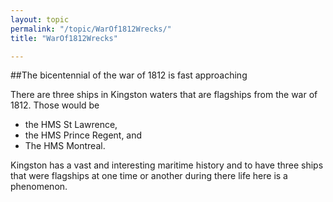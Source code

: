 ```yaml
---
layout: topic
permalink: "/topic/WarOf1812Wrecks/"
title: "WarOf1812Wrecks"

---
```


##The bicentennial of the war of 1812 is fast approaching

There are three ships in Kingston waters that are flagships from the war of 1812.   Those would be
<ul>
<li> the HMS St Lawrence,
<li> the HMS Prince Regent, and
<li> The HMS Montreal.
</ul>

Kingston has a vast and interesting maritime history and to have three ships that were flagships at one time or another during there life here is a phenomenon.

